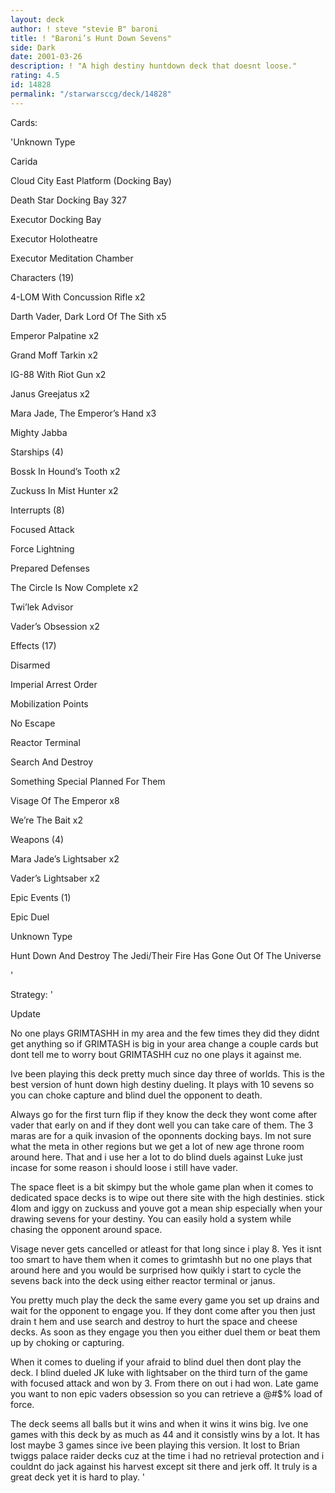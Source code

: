 ```yaml
---
layout: deck
author: ! steve "stevie B" baroni
title: ! "Baroni’s Hunt Down Sevens"
side: Dark
date: 2001-03-26
description: ! "A high destiny huntdown deck that doesnt loose."
rating: 4.5
id: 14828
permalink: "/starwarsccg/deck/14828"
---
```

Cards: 

'Unknown Type

Carida 

Cloud City East Platform (Docking Bay) 

Death Star Docking Bay 327 

Executor Docking Bay 

Executor Holotheatre 

Executor Meditation Chamber 


Characters (19)

4-LOM With Concussion Rifle  x2

Darth Vader, Dark Lord Of The Sith  x5

Emperor Palpatine  x2

Grand Moff Tarkin  x2

IG-88 With Riot Gun  x2

Janus Greejatus  x2

Mara Jade, The Emperor’s Hand  x3

Mighty Jabba 


Starships (4)

Bossk In Hound’s Tooth  x2

Zuckuss In Mist Hunter  x2


Interrupts (8)

Focused Attack 

Force Lightning 

Prepared Defenses 

The Circle Is Now Complete  x2

Twi’lek Advisor 

Vader’s Obsession  x2


Effects (17)

Disarmed 

Imperial Arrest Order 

Mobilization Points 

No Escape 

Reactor Terminal 

Search And Destroy 

Something Special Planned For Them 

Visage Of The Emperor  x8

We’re The Bait  x2


Weapons (4)

Mara Jade’s Lightsaber  x2

Vader’s Lightsaber  x2


Epic Events (1)

Epic Duel 


Unknown Type

Hunt Down And Destroy The Jedi/Their Fire Has Gone Out Of The Universe 

'

Strategy: '

Update 

   No one plays GRIMTASHH in my area and the few times they did they didnt get anything so if GRIMTASH is big in your area change a couple cards but dont tell me to worry bout GRIMTASHH cuz no one plays it against me.



 Ive been playing this deck pretty much since day three of worlds. This is the best version of hunt down high destiny dueling. It plays with 10 sevens so you can choke capture and blind duel the opponent to death. 

  Always go for the first turn flip if they know the deck they wont come after vader that early on and if they dont well you can take care of them. The 3 maras are for a quik invasion of the oponnents docking bays. Im not sure what the meta in other regions but we get a lot of new age throne room around here. That and i use her a lot to do blind duels against Luke just incase for some reason i should loose i still have vader.

  The space fleet is a bit skimpy but the whole game plan when it comes to dedicated space decks is to wipe out there site with the high destinies. stick 4lom and iggy on zuckuss and youve got a mean ship especially when your drawing sevens for your destiny. You can easily hold a system while chasing the opponent around space.

  Visage never gets cancelled or atleast for that long since i play 8. Yes it isnt too smart to have them when it comes to grimtashh but no one plays that around here and you would be surprised how quikly i start to cycle the sevens back into the deck using either reactor terminal or janus. 

  You pretty much play the deck the same every game you set up drains and wait for the opponent to engage you. If they dont come after you then just drain t hem and use search and destroy to hurt the space and cheese decks. As soon as they engage you then you either duel them or beat them up by choking or capturing. 

  When it comes to dueling if your afraid to blind duel then dont play the deck. I blind dueled JK luke with lightsaber on the third turn of the game with focused attack and won by 3. From there on out i had won. Late game you want to non epic vaders obsession so you can retrieve a @#$% load of force.

   The deck seems all balls but it wins and when it wins it wins big. Ive one games with this deck by as much as 44 and it consistly wins by a lot. It has lost maybe 3 games since ive been playing this version. It lost to Brian twiggs palace raider decks cuz at the time i had no retrieval protection and i couldnt do jack against his harvest except sit there and jerk off. It truly is a great deck yet it is hard to play.   '

